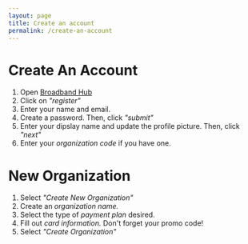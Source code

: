 ```yaml
---
layout: page
title: Create an account
permalink: /create-an-account
---
```


# Create An Account

1. Open [Broadband Hub](https://app.broadbandhub.us/login)
2. Click on *"register"*
3. Enter your name and email. 
4. Create a password. Then, click *"submit"*
5. Enter your dipslay name and update the profile picture. Then, click *"next"*
6. Enter your *organization code* if you have one.

# New Organization
1. Select *"Create New Organization"*
2. Create an *organization name.*
3. Select the type of *payment plan* desired.
4. Fill out *card information.* Don't forget your promo code!
5. Select *"Create Organization"*
